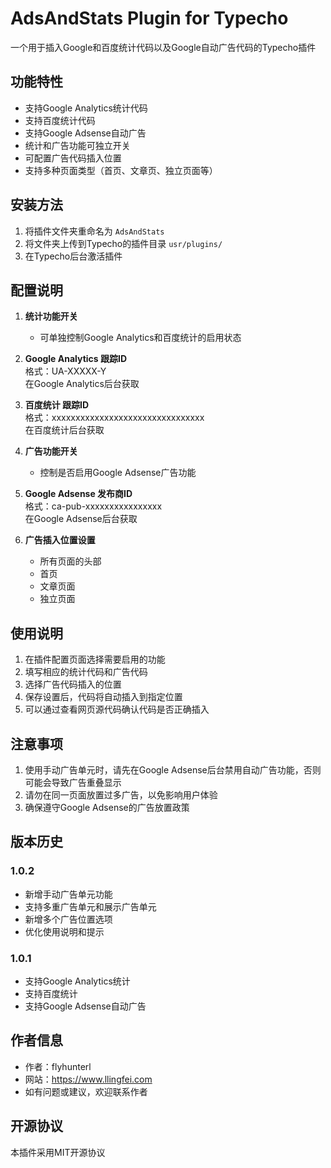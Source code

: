 # AdsAndStats Plugin for Typecho

一个用于插入Google和百度统计代码以及Google自动广告代码的Typecho插件

## 功能特性

- 支持Google Analytics统计代码
- 支持百度统计代码
- 支持Google Adsense自动广告
- 统计和广告功能可独立开关
- 可配置广告代码插入位置
- 支持多种页面类型（首页、文章页、独立页面等）

## 安装方法

1. 将插件文件夹重命名为 `AdsAndStats`
2. 将文件夹上传到Typecho的插件目录 `usr/plugins/`
3. 在Typecho后台激活插件

## 配置说明

1. **统计功能开关**
   - 可单独控制Google Analytics和百度统计的启用状态

2. **Google Analytics 跟踪ID**  
   格式：UA-XXXXX-Y  
   在Google Analytics后台获取

3. **百度统计 跟踪ID**  
   格式：xxxxxxxxxxxxxxxxxxxxxxxxxxxxxxxx  
   在百度统计后台获取

4. **广告功能开关**
   - 控制是否启用Google Adsense广告功能

5. **Google Adsense 发布商ID**  
   格式：ca-pub-xxxxxxxxxxxxxxxx  
   在Google Adsense后台获取

6. **广告插入位置设置**  
   - 所有页面的头部
   - 首页
   - 文章页面
   - 独立页面

## 使用说明

1. 在插件配置页面选择需要启用的功能
2. 填写相应的统计代码和广告代码
3. 选择广告代码插入的位置
4. 保存设置后，代码将自动插入到指定位置
5. 可以通过查看网页源代码确认代码是否正确插入

## 注意事项

1. 使用手动广告单元时，请先在Google Adsense后台禁用自动广告功能，否则可能会导致广告重叠显示
2. 请勿在同一页面放置过多广告，以免影响用户体验
3. 确保遵守Google Adsense的广告放置政策

## 版本历史

### 1.0.2
- 新增手动广告单元功能
- 支持多重广告单元和展示广告单元
- 新增多个广告位置选项
- 优化使用说明和提示

### 1.0.1
- 支持Google Analytics统计
- 支持百度统计
- 支持Google Adsense自动广告

## 作者信息

- 作者：flyhunterl
- 网站：https://www.llingfei.com
- 如有问题或建议，欢迎联系作者

## 开源协议

本插件采用MIT开源协议
